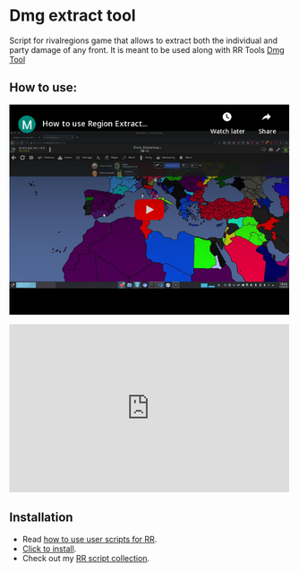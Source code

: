 # Dmg extract tool

Script for rivalregions game that allows to extract both the individual and party damage of any front. It is meant to be used along with RR Tools [Dmg Tool](https:///rr-tools.eu/dmg-tool)

## How to use:

<a class="is-hidden" href="https://www.youtube.com/watch?v=wRw9q8HbFmo"><img width="500" src="embed.png" alt="video"></a>

<iframe width="500" height="300" src="https://www.youtube.com/embed/wRw9q8HbFmo" frameborder="0" allowfullscreen></iframe>

## Installation

- Read [how to use user scripts for RR][guide].
- [Click to install][raw].
- Check out my [RR script collection][scripts].

[guide]: https://rr-tools.eu/guide
[scripts]: https://rr-tools.eu/mods
[raw]: https://github.com/pbl0/rr-scripts/raw/main/scripts/dmg-extract/extract_dmg.user.js
